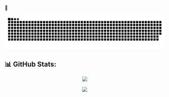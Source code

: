 🍁

<div align="center">
  <a href="https://github.com/luckycatx">
    <img src="/assets/grid-snake.svg" alt="snake">
  </a>
</div>

## 📊 GitHub Stats:

<div align="center">

<p><img src="https://github-readme-streak-stats.herokuapp.com/?user=luckycatx&theme=ambient_gradient" /></p>
<p><img src="https://github-profile-summary-cards.vercel.app/api/cards/most-commit-language?username=luckycatx&theme=solarized&layout=compact" /></p>

</div>
